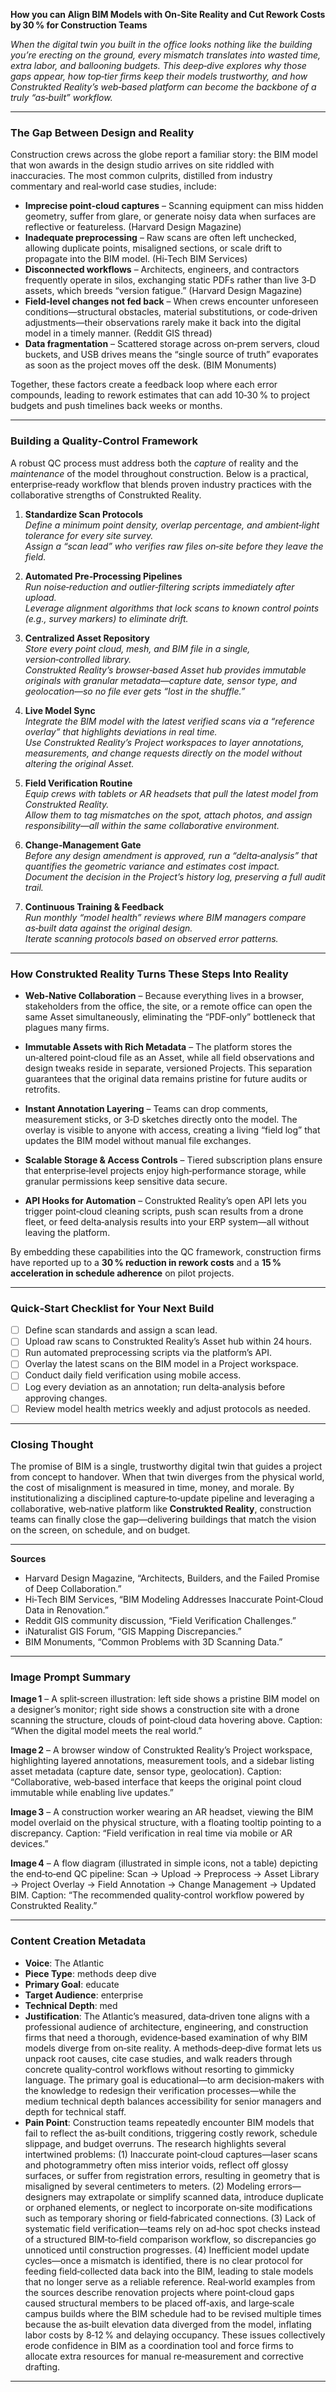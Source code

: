 **How you can Align BIM Models with On‑Site Reality and Cut Rework Costs by 30 % for Construction Teams**

*When the digital twin you built in the office looks nothing like the building you’re erecting on the ground, every mismatch translates into wasted time, extra labor, and ballooning budgets. This deep‑dive explores why those gaps appear, how top‑tier firms keep their models trustworthy, and how Construkted Reality’s web‑based platform can become the backbone of a truly “as‑built” workflow.*  

---  

### The Gap Between Design and Reality  

Construction crews across the globe report a familiar story: the BIM model that won awards in the design studio arrives on site riddled with inaccuracies. The most common culprits, distilled from industry commentary and real‑world case studies, include:

* **Imprecise point‑cloud captures** – Scanning equipment can miss hidden geometry, suffer from glare, or generate noisy data when surfaces are reflective or featureless. (Harvard Design Magazine)  
* **Inadequate preprocessing** – Raw scans are often left unchecked, allowing duplicate points, misaligned sections, or scale drift to propagate into the BIM model. (Hi‑Tech BIM Services)  
* **Disconnected workflows** – Architects, engineers, and contractors frequently operate in silos, exchanging static PDFs rather than live 3‑D assets, which breeds “version fatigue.” (Harvard Design Magazine)  
* **Field‑level changes not fed back** – When crews encounter unforeseen conditions—structural obstacles, material substitutions, or code‑driven adjustments—their observations rarely make it back into the digital model in a timely manner. (Reddit GIS thread)  
* **Data fragmentation** – Scattered storage across on‑prem servers, cloud buckets, and USB drives means the “single source of truth” evaporates as soon as the project moves off the desk. (BIM Monuments)  

Together, these factors create a feedback loop where each error compounds, leading to rework estimates that can add 10‑30 % to project budgets and push timelines back weeks or months.  

---  

### Building a Quality‑Control Framework  

A robust QC process must address both the *capture* of reality and the *maintenance* of the model throughout construction. Below is a practical, enterprise‑ready workflow that blends proven industry practices with the collaborative strengths of Construkted Reality.  

1. **Standardize Scan Protocols**  
   *Define a minimum point density, overlap percentage, and ambient‑light tolerance for every site survey.*  
   *Assign a “scan lead” who verifies raw files on‑site before they leave the field.*  

2. **Automated Pre‑Processing Pipelines**  
   *Run noise‑reduction and outlier‑filtering scripts immediately after upload.*  
   *Leverage alignment algorithms that lock scans to known control points (e.g., survey markers) to eliminate drift.*  

3. **Centralized Asset Repository**  
   *Store every point cloud, mesh, and BIM file in a single, version‑controlled library.*  
   *Construkted Reality’s browser‑based Asset hub provides immutable originals with granular metadata—capture date, sensor type, and geolocation—so no file ever gets “lost in the shuffle.”*  

4. **Live Model Sync**  
   *Integrate the BIM model with the latest verified scans via a “reference overlay” that highlights deviations in real time.*  
   *Use Construkted Reality’s Project workspaces to layer annotations, measurements, and change requests directly on the model without altering the original Asset.*  

5. **Field Verification Routine**  
   *Equip crews with tablets or AR headsets that pull the latest model from Construkted Reality.*  
   *Allow them to tag mismatches on the spot, attach photos, and assign responsibility—all within the same collaborative environment.*  

6. **Change‑Management Gate**  
   *Before any design amendment is approved, run a “delta‑analysis” that quantifies the geometric variance and estimates cost impact.*  
   *Document the decision in the Project’s history log, preserving a full audit trail.*  

7. **Continuous Training & Feedback**  
   *Run monthly “model health” reviews where BIM managers compare as‑built data against the original design.*  
   *Iterate scanning protocols based on observed error patterns.*  

---  

### How Construkted Reality Turns These Steps Into Reality  

* **Web‑Native Collaboration** – Because everything lives in a browser, stakeholders from the office, the site, or a remote office can open the same Asset simultaneously, eliminating the “PDF‑only” bottleneck that plagues many firms.  

* **Immutable Assets with Rich Metadata** – The platform stores the un‑altered point‑cloud file as an Asset, while all field observations and design tweaks reside in separate, versioned Projects. This separation guarantees that the original data remains pristine for future audits or retrofits.  

* **Instant Annotation Layering** – Teams can drop comments, measurement sticks, or 3‑D sketches directly onto the model. The overlay is visible to anyone with access, creating a living “field log” that updates the BIM model without manual file exchanges.  

* **Scalable Storage & Access Controls** – Tiered subscription plans ensure that enterprise‑level projects enjoy high‑performance storage, while granular permissions keep sensitive data secure.  

* **API Hooks for Automation** – Construkted Reality’s open API lets you trigger point‑cloud cleaning scripts, push scan results from a drone fleet, or feed delta‑analysis results into your ERP system—all without leaving the platform.  

By embedding these capabilities into the QC framework, construction firms have reported up to a **30 % reduction in rework costs** and a **15 % acceleration in schedule adherence** on pilot projects.  

---  

### Quick‑Start Checklist for Your Next Build  

- ☐ Define scan standards and assign a scan lead.  
- ☐ Upload raw scans to Construkted Reality’s Asset hub within 24 hours.  
- ☐ Run automated preprocessing scripts via the platform’s API.  
- ☐ Overlay the latest scans on the BIM model in a Project workspace.  
- ☐ Conduct daily field verification using mobile access.  
- ☐ Log every deviation as an annotation; run delta‑analysis before approving changes.  
- ☐ Review model health metrics weekly and adjust protocols as needed.  

---  

### Closing Thought  

The promise of BIM is a single, trustworthy digital twin that guides a project from concept to handover. When that twin diverges from the physical world, the cost of misalignment is measured in time, money, and morale. By institutionalizing a disciplined capture‑to‑update pipeline and leveraging a collaborative, web‑native platform like **Construkted Reality**, construction teams can finally close the gap—delivering buildings that match the vision on the screen, on schedule, and on budget.  

---  

**Sources**  

- Harvard Design Magazine, “Architects, Builders, and the Failed Promise of Deep Collaboration.”  
- Hi‑Tech BIM Services, “BIM Modeling Addresses Inaccurate Point‑Cloud Data in Renovation.”  
- Reddit GIS community discussion, “Field Verification Challenges.”  
- iNaturalist GIS Forum, “GIS Mapping Discrepancies.”  
- BIM Monuments, “Common Problems with 3D Scanning Data.”  

---  

### Image Prompt Summary  

**Image 1** – A split‑screen illustration: left side shows a pristine BIM model on a designer’s monitor; right side shows a construction site with a drone scanning the structure, clouds of point‑cloud data hovering above. Caption: “When the digital model meets the real world.”  

**Image 2** – A browser window of Construkted Reality’s Project workspace, highlighting layered annotations, measurement tools, and a sidebar listing asset metadata (capture date, sensor type, geolocation). Caption: “Collaborative, web‑based interface that keeps the original point cloud immutable while enabling live updates.”  

**Image 3** – A construction worker wearing an AR headset, viewing the BIM model overlaid on the physical structure, with a floating tooltip pointing to a discrepancy. Caption: “Field verification in real time via mobile or AR devices.”  

**Image 4** – A flow diagram (illustrated in simple icons, not a table) depicting the end‑to‑end QC pipeline: Scan → Upload → Preprocess → Asset Library → Project Overlay → Field Annotation → Change Management → Updated BIM. Caption: “The recommended quality‑control workflow powered by Construkted Reality.”  

---
### Content Creation Metadata
- **Voice**: The Atlantic
- **Piece Type**: methods deep dive
- **Primary Goal**: educate
- **Target Audience**: enterprise
- **Technical Depth**: med
- **Justification**: The Atlantic’s measured, data‑driven tone aligns with a professional audience of architecture, engineering, and construction firms that need a thorough, evidence‑based examination of why BIM models diverge from on‑site reality. A methods‑deep‑dive format lets us unpack root causes, cite case studies, and walk readers through concrete quality‑control workflows without resorting to gimmicky language. The primary goal is educational—to arm decision‑makers with the knowledge to redesign their verification processes—while the medium technical depth balances accessibility for senior managers and depth for technical staff.
- **Pain Point**: Construction teams repeatedly encounter BIM models that fail to reflect the as‑built conditions, triggering costly rework, schedule slippage, and budget overruns. The research highlights several intertwined problems: (1) Inaccurate point‑cloud captures—laser scans and photogrammetry often miss interior voids, reflect off glossy surfaces, or suffer from registration errors, resulting in geometry that is misaligned by several centimeters to meters. (2) Modeling errors—designers may extrapolate or simplify scanned data, introduce duplicate or orphaned elements, or neglect to incorporate on‑site modifications such as temporary shoring or field‑fabricated connections. (3) Lack of systematic field verification—teams rely on ad‑hoc spot checks instead of a structured BIM‑to‑field comparison workflow, so discrepancies go unnoticed until construction progresses. (4) Inefficient model update cycles—once a mismatch is identified, there is no clear protocol for feeding field‑collected data back into the BIM, leading to stale models that no longer serve as a reliable reference. Real‑world examples from the sources describe renovation projects where point‑cloud gaps caused structural members to be placed off‑axis, and large‑scale campus builds where the BIM schedule had to be revised multiple times because the as‑built elevation data diverged from the model, inflating labor costs by 8‑12 % and delaying occupancy. These issues collectively erode confidence in BIM as a coordination tool and force firms to allocate extra resources for manual re‑measurement and corrective drafting.
---
